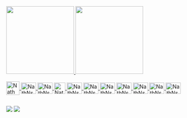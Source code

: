 <!--
**nathNsN/nathNsN** is a ✨ _special_ ✨ repository because its `README.md` (this file) appears on your GitHub profile.

Here are some ideas to get you started:

- 🔭 I’m currently working on ...
- 🌱 I’m currently learning ...
- 👯 I’m looking to collaborate on ...
- 🤔 I’m looking for help with ...
- 💬 Ask me about ...
- 📫 How to reach me: ...
- 😄 Pronouns: ...
- ⚡ Fun fact: ...
-->

<div>
    <a href="https://github.com/nathNsN/nathNsN/edit/main/README.md">
    <img height="180em" src="https://github-readme-stats.vercel.app/api?username=nathNsN&theme=algolia&show_icons=true&include_2022_commits=true"/>
    <img height="180em" src="https://github-readme-stats.vercel.app/api/top-langs/?username=nathNsN&theme=algolia&langs_count=3"/>
</div>

<div style="display: inline_block"><br>
    <img align="center" alt="NathNsN-rust" height="36" width="35" src="https://cdn.jsdelivr.net/gh/devicons/devicon@latest/icons/rust/rust-original.svg">  
    <img align="center" alt="NathNsN-nestJs" height="30" width="40" src="https://cdn.jsdelivr.net/gh/devicons/devicon@latest/icons/nestjs/nestjs-original.svg">
    <img align="center" alt="NathNsN-reactjs" height="30" width="40" src="https://cdn.jsdelivr.net/gh/devicons/devicon/icons/react/react-original.svg"> 
    <img align="center" alt="NathNsN-delphi" height="30" width="30" src="https://cdn-icons-png.flaticon.com/512/5968/5968252.png">
    <img align="center" alt="NathNsN-postgres" height="30" width="40" src="https://cdn.jsdelivr.net/gh/devicons/devicon/icons/postgresql/postgresql-original.svg"> 
    <img align="center" alt="NathNsN-redis" height="30" width="40" src="https://cdn.jsdelivr.net/gh/devicons/devicon/icons/redis/redis-original.svg"> 
    <img align="center" alt="NathNsN-kubernetes" height="30" width="40" src="https://cdn.jsdelivr.net/gh/devicons/devicon/icons/kubernetes/kubernetes-plain.svg"> 
    <img align="center" alt="NathNsN-git" height="30" width="40" src="https://cdn.jsdelivr.net/gh/devicons/devicon/icons/git/git-original.svg">
    <img align="center" alt="NathNsN-grafana" height="30" width="40" src="https://cdn.jsdelivr.net/gh/devicons/devicon/icons/grafana/grafana-original.svg">
    <img align="center" alt="NathNsN-docker" height="30" width="40" src="https://cdn.jsdelivr.net/gh/devicons/devicon/icons/docker/docker-plain.svg">
    <img align="center" alt="NathNsN-terraform" height="30" width="40" src="https://cdn.jsdelivr.net/gh/devicons/devicon/icons/terraform/terraform-original.svg">
 </div>
    
##

<div>
    <a href="mailto:nathansantos3211@gmail.com"> <img src="https://img.shields.io/badge/Gmail-D14836?style=for-the-badge&logo=gmail&logoColor=white" target="_blank"></a>
     <!---<a href="@nathNsN"> <img src="https://img.shields.io/badge/Telegram-2CA5E0?style=for-the-badge&logo=telegram&logoColor=white" target="_blank"></a>-->
    <a href="https://www.linkedin.com/in/nathan-nascimento-017512137/"> <img src="https://img.shields.io/badge/LinkedIn-0077B5?style=for-the-badge&logo=linkedin&logoColor=white" target="_blank"></a>
</div>
   
